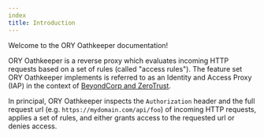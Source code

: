 ```yaml
---
index
title: Introduction
---
```


Welcome to the ORY Oathkeeper documentation!

ORY Oathkeeper is a reverse proxy which evaluates incoming HTTP requests based on a set of rules (called "access rules").
The feature set ORY Oathkeeper implements is referred to as an Identity and Access Proxy (IAP) in the context
of [BeyondCorp and ZeroTrust](https://www.beyondcorp.com).

In principal, ORY Oathkeeper inspects the `Authorization` header and the full request url (e.g. `https://mydomain.com/api/foo`)
of incoming HTTP requests, applies a set of rules, and either grants access to the requested url or denies access.
